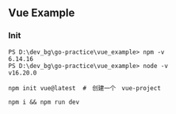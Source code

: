 ## Vue Example

### Init
```shell
PS D:\dev_bg\go-practice\vue_example> npm -v
6.14.16
PS D:\dev_bg\go-practice\vue_example> node -v
v16.20.0

npm init vue@latest  #　创建一个　vue-project

npm i && npm run dev
```